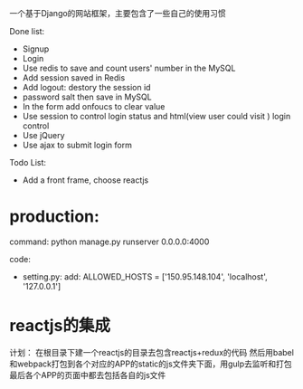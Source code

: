 一个基于Django的网站框架，主要包含了一些自己的使用习惯

Done list:
* Signup
* Login
* Use redis to save and count users' number in the MySQL
* Add session saved in Redis
* Add logout: destory the session id
* password salt then save in MySQL
* In the form add onfoucs to clear value
* Use session to control login status and html(view user could visit ) login control
* Use jQuery
* Use ajax to submit login form

Todo List:

* Add a front frame, choose reactjs


# production:

command:
python manage.py runserver 0.0.0.0:4000

code:
* setting.py:
add: ALLOWED_HOSTS = ['150.95.148.104', 'localhost', '127.0.0.1']


# reactjs的集成

计划：
在根目录下建一个reactjs的目录去包含reactjs+redux的代码
然后用babel和webpack打包到各个对应的APP的static的js文件夹下面，用gulp去监听和打包
最后各个APP的页面中都去包括各自的js文件